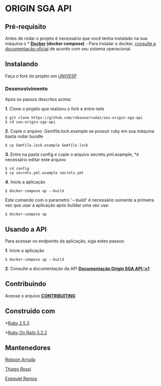 # ORIGIN SGA API

## Pré-requisito

Antes de rodar o projeto é necessário que você tenha instalado na sua máquina o * **[Docker](https://www.docker.com/) (docker compose)** - Para instalar o docker, [consulte a documentação oficial](https://docs.docker.com/engine/installation/) de acordo com seu sistema operacional.

## Instalando

Faça o fork do projeto em [UNIVESP](https://github.com/univesp/sou-origin-sga-api)

### Desenvolvimento

Após os passos descritos acima:

**1**. Clone o projeto que realizou o fork e entre nele
```
$ git clone https://github.com/robsonarruda1/sou-origin-sga-api
$ cd sou-origin-sga-api
```

**2**. Copie o arquivo .Gemfile.lock.example se possuir ruby em sua máquina basta rodar bundle
```
$ cp Gemfile.lock.example Gemfile.lock
```

**3**. Entre na pasta config e copie o arquivo secrets.yml.example, *é necessário editar este arquivo
```
$ cd config
$ cp secrets.yml.example secrets.yml
```

**4**. Inicie a aplicação
```
$ docker-compose up --build
```

Este comando com o parametro '--build' é necessário somente a primeira vez que usar a aplicação após buildar uma vez use:
```
$ docker-compose up
```

## Usando a API

Para acessar os endpoints da aplicação, siga estes passos:

**1**. Inicie a aplicação
```
$ docker-compose up --build
```

**2**. Consulte a documentação da API
**[Documentação Origin SGA API::v1](https://github.com/univesp/sou-internship-api/blob/devel/docs/intershipV1.md)**

## Contribuindo

Acesse o arquivo **[CONTRIBUITING]()**

## Construído com

*[Ruby 2.5.3](https://www.ruby-lang.org/pt/)

*[Ruby On Rails 5.2.2](https://rubyonrails.org/)

## Mantenedores

[Robson Arruda](https://github.com/robsonarruda1)

[Thiago Rossi](https://github.com/tcalurarossi)

[Ezequiel Ramos](https://github.com/ezequielor)